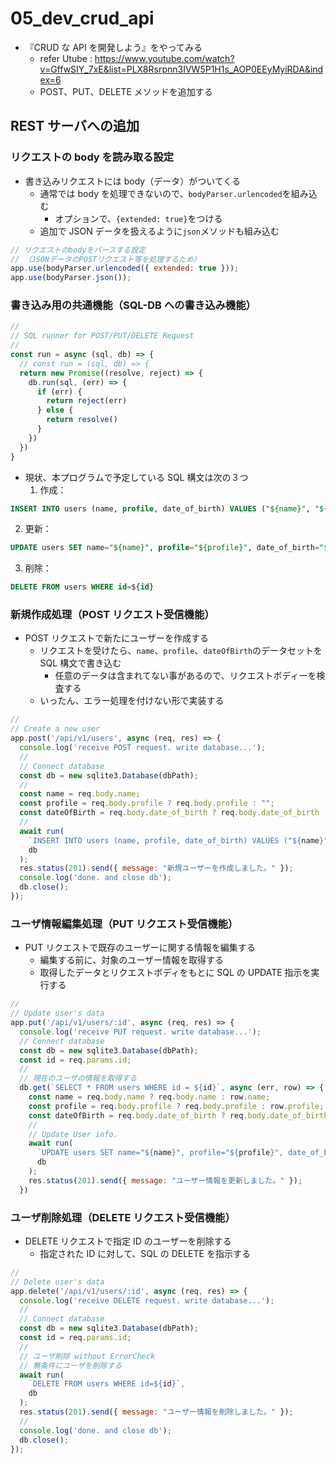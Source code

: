 # 05_dev_crud_api

- 『CRUD な API を開発しよう』をやってみる
  - refer Utube : https://www.youtube.com/watch?v=GffwSIY_7xE&list=PLX8Rsrpnn3IVW5P1H1s_AOP0EEyMyiRDA&index=6
  - POST、PUT、DELETE メソッドを追加する

## REST サーバへの追加

### リクエストの body を読み取る設定

- 書き込みリクエストには body（データ）がついてくる
  - 通常では body を処理できないので、`bodyParser.urlencoded`を組み込む
    - オプションで、`{extended: true}`をつける
  - 追加で JSON データを扱えるように`json`メソッドも組み込む

```JavaScript
// リクエストのbodyをパースする設定
// （JSONデータのPOSTリクエスト等を処理するため）
app.use(bodyParser.urlencoded({ extended: true }));
app.use(bodyParser.json());
```

### 書き込み用の共通機能（SQL-DB への書き込み機能）

```JavaScript
//
// SQL runner for POST/PUT/DELETE Request
//
const run = async (sql, db) => {
  // const run = (sql, db) => {
  return new Promise((resolve, reject) => {
    db.run(sql, (err) => {
      if (err) {
        return reject(err)
      } else {
        return resolve()
      }
    })
  })
}
```

- 現状、本プログラムで予定している SQL 構文は次の３つ
  1. 作成：

```SQL
INSERT INTO users (name, profile, date_of_birth) VALUES ("${name}", "${profile}", "${dateOfBirth}")
```

2. 更新：

```SQL
UPDATE users SET name="${name}", profile="${profile}", date_of_birth="${dateOfBirth}" WHERE id=${id}
```

3. 削除：

```SQL
DELETE FROM users WHERE id=${id}
```

### 新規作成処理（POST リクエスト受信機能）

- POST リクエストで新たにユーザーを作成する
  - リクエストを受けたら、`name`、`profile`、`dateOfBirth`のデータセットを SQL 構文で書き込む
    - 任意のデータは含まれてない事があるので、リクエストボディーを検査する
  - いったん、エラー処理を付けない形で実装する

```JavaScript
//
// Create a new user
app.post('/api/v1/users', async (req, res) => {
  console.log('receive POST request. write database...');
  //
  // Connect database
  const db = new sqlite3.Database(dbPath);
  //
  const name = req.body.name;
  const profile = req.body.profile ? req.body.profile : "";
  const dateOfBirth = req.body.date_of_birth ? req.body.date_of_birth : "";
  //
  await run(
    `INSERT INTO users (name, profile, date_of_birth) VALUES ("${name}", "${profile}", "${dateOfBirth}")`,
    db
  );
  res.status(201).send({ message: "新規ユーザーを作成しました。" });
  console.log('done. and close db');
  db.close();
});
```

### ユーザ情報編集処理（PUT リクエスト受信機能）

- PUT リクエストで既存のユーザーに関する情報を編集する
  - 編集する前に、対象のユーザー情報を取得する
  - 取得したデータとリクエストボディをもとに SQL の UPDATE 指示を実行する

```JavaScript
//
// Update user's data
app.put('/api/v1/users/:id', async (req, res) => {
  console.log('receive PUT request. write database...');
  // Connect database
  const db = new sqlite3.Database(dbPath);
  const id = req.params.id;
  //
  // 現在のユーザの情報を取得する
  db.get(`SELECT * FROM users WHERE id = ${id}`, async (err, row) => {
    const name = req.body.name ? req.body.name : row.name;
    const profile = req.body.profile ? req.body.profile : row.profile;
    const dateOfBirth = req.body.date_of_birth ? req.body.date_of_birth : row.date_of_birth;
    //
    // Update User info.
    await run(
      `UPDATE users SET name="${name}", profile="${profile}", date_of_birth="${dateOfBirth}" WHERE id=${id}`,
      db
    );
    res.status(201).send({ message: "ユーザー情報を更新しました。" });
  })
```

### ユーザ削除処理（DELETE リクエスト受信機能）

- DELETE リクエストで指定 ID のユーザーを削除する
  - 指定された ID に対して、SQL の DELETE を指示する

```JavaScript
//
// Delete user's data
app.delete('/api/v1/users/:id', async (req, res) => {
  console.log('receive DELETE request. write database...');
  //
  // Connect database
  const db = new sqlite3.Database(dbPath);
  const id = req.params.id;
  //
  // ユーザ削除 without ErrorCheck
  // 無条件にユーザを削除する
  await run(
    `DELETE FROM users WHERE id=${id}`,
    db
  );
  res.status(201).send({ message: "ユーザー情報を削除しました。" });
  //
  console.log('done. and close db');
  db.close();
});
```
